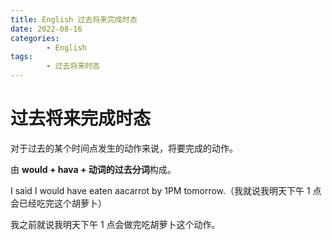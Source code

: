 ```yaml
---
title: English 过去将来完成时态
date: 2022-08-16
categories:
        - English
tags:
        - 过去将来时态
---
```


# 过去将来完成时态

对于过去的某个时间点发生的动作来说，将要完成的动作。

由 **would + hava + 动词的过去分词**构成。

I said I would have eaten aacarrot by 1PM tomorrow.（我就说我明天下午 1 点会已经吃完这个胡萝卜）

我之前就说我明天下午 1 点会做完吃胡萝卜这个动作。